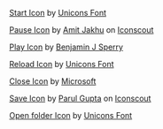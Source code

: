 <a href="https://iconscout.com/icons/start" target="_blank">Start Icon</a> by <a href="https://iconscout.com/contributors/unicons" target="_blank">Unicons Font</a>

<a href="https://iconscout.com/icons/pause" target="_blank">Pause Icon</a> by <a href="https://iconscout.com/contributors/amit-jakhu">Amit Jakhu</a> on <a href="https://iconscout.com">Iconscout</a>

<a href="https://iconscout.com/icons/play" target="_blank">Play  Icon</a> by <a href="https://iconscout.com/contributors/benjamin-j-sperry" target="_blank">Benjamin J Sperry</a>

<a href="https://iconscout.com/icons/reload" target="_blank">Reload Icon</a> by <a href="https://iconscout.com/contributors/unicons" target="_blank">Unicons Font</a>

<a href="https://iconscout.com/icons/close" target="_blank">Close Icon</a> by <a href="https://iconscout.com/contributors/fluent" target="_blank">Microsoft</a>

<a href="https://iconscout.com/icons/save" target="_blank">Save Icon</a> by <a href="https://iconscout.com/contributors/parul">Parul Gupta</a> on <a href="https://iconscout.com">Iconscout</a>

<a href="https://iconscout.com/icons/open-folder" target="_blank">Open folder Icon</a> by <a href="https://iconscout.com/contributors/unicons" target="_blank">Unicons Font</a>

